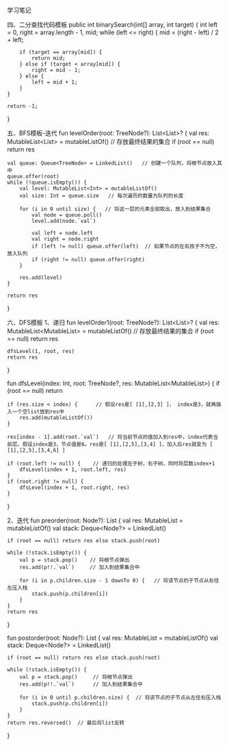 学习笔记

四、二分查找代码模板
public int binarySearch(int[] array, int target) {
    int left = 0, right = array.length - 1, mid;
    while (left <= right) {
        mid = (right - left) / 2 + left;

        if (target == array[mid]) {
            return mid;
        } else if (target < array[mid]) {
            right = mid - 1;
        } else {
            left = mid + 1;
        }
    }

    return -1;
}

五、BFS模板-迭代
fun levelOrder(root: TreeNode?): List<List<Int>>? {
    val res: MutableList<List<Int>> = mutableListOf()  // 存放最终结果的集合
    if (root == null) return res

    val queue: Queue<TreeNode> = LinkedList()   // 创建一个队列，将根节点放入其中
    queue.offer(root)
    while (!queue.isEmpty()) {
        val level: MutableList<Int> = mutableListOf()
        val size: Int = queue.size   // 每次遍历的数量为队列的长度

        for (i in 0 until size) {   // 将这一层的元素全部取出，放入到结果集合
            val node = queue.poll()
            level.add(node.`val`)

            val left = node.left
            val right = node.right
            if (left != null) queue.offer(left)  // 如果节点的左右孩子不为空，放入队列
            if (right != null) queue.offer(right)
        }

        res.add(level)
    }

    return res
}


六、DFS模板
1、递归
fun levelOrder1(root: TreeNode?): List<List<Int>>? {
    val res: MutableList<MutableList<Int>> = mutableListOf()  // 存放最终结果的集合
    if (root == null) return res

    dfsLevel(1, root, res)
    return res
}

fun dfsLevel(index: Int, root: TreeNode?, res: MutableList<MutableList<Int>>) {
    if (root == null) return

    if (res.size < index) {      // 假设res是[ [1],[2,3] ]， index是3，就再插入一个空list放到res中
        res.add(mutableListOf())
    }

    res[index - 1].add(root.`val`)   // 将当前节点的值加入到res中，index代表当前层，假设index是3，节点值是6。res是[ [1],[2,5],[3,4] ]，加入后res就变为 [ [1],[2,5],[3,4,6] ]

    if (root.left != null) {    // 递归的处理左子树，右子树，同时将层数index+1
        dfsLevel(index + 1, root.left, res)
    }
    if (root.right != null) {
        dfsLevel(index + 1, root.right, res)
    }
}

2、迭代
fun preorder(root: Node?): List<Int> {
    val res: MutableList<Int> = mutableListOf()
    val stack: Deque<Node?> = LinkedList()

    if (root == null) return res else stack.push(root)

    while (!stack.isEmpty()) {
        val p = stack.pop()    // 将根节点弹出
        res.add(p!!.`val`)     // 加入到结果集合中

        for (i in p.children.size - 1 downTo 0) {   // 将该节点的子节点从右往左压入栈
            stack.push(p.children[i])
        }
    }
    return res
}

fun postorder(root: Node?): List<Int> {
    val res: MutableList<Int> = mutableListOf()
    val stack: Deque<Node?> = LinkedList()

    if (root == null) return res else stack.push(root)

    while (!stack.isEmpty()) {
        val p = stack.pop()     // 将根节点弹出
        res.add(p!!.`val`)      // 加入到结果集合中

        for (i in 0 until p.children.size) {  // 将该节点的子节点从左往右压入栈
            stack.push(p.children[i])
        }
    }
    return res.reversed()  // 最后将list反转
}